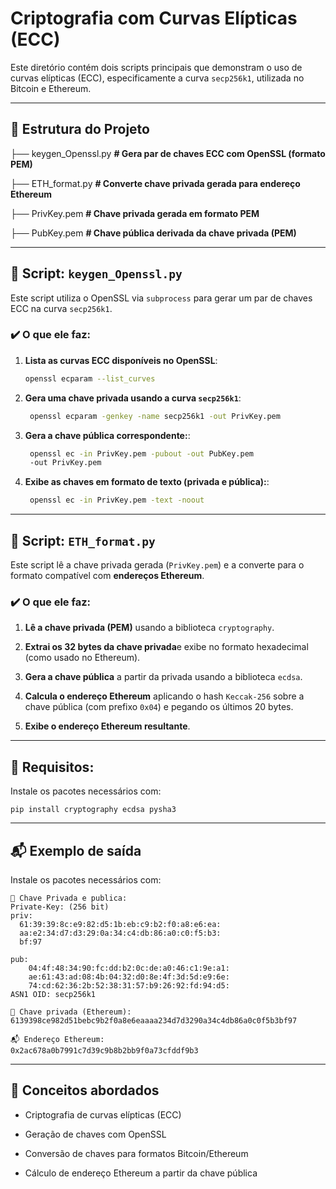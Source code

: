 # Criptografia com Curvas Elípticas (ECC)

Este diretório contém dois scripts principais que demonstram o uso de curvas elípticas (ECC), especificamente a curva `secp256k1`, utilizada no Bitcoin e Ethereum.

---

## 📁 Estrutura do Projeto
├── keygen_Openssl.py  **# Gera par de chaves ECC com OpenSSL (formato PEM)**

├── ETH_format.py  **# Converte chave privada gerada para endereço Ethereum**

├── PrivKey.pem **# Chave privada gerada em formato PEM**

├── PubKey.pem **# Chave pública derivada da chave privada (PEM)**

---


## 🔐 Script: `keygen_Openssl.py`

Este script utiliza o OpenSSL via `subprocess` para gerar um par de chaves ECC na curva `secp256k1`.

### ✔️ O que ele faz:

1. **Lista as curvas ECC disponíveis no OpenSSL**:
   ```bash
   openssl ecparam --list_curves 
   ```

2. **Gera uma chave privada usando a curva `secp256k1`**:
   ```bash
    openssl ecparam -genkey -name secp256k1 -out PrivKey.pem

   ```

3. **Gera a chave pública correspondente:**:
   ```bash
    openssl ec -in PrivKey.pem -pubout -out PubKey.pem
    -out PrivKey.pem
   ```
4. **Exibe as chaves em formato de texto (privada e pública):**:
   ```bash
    openssl ec -in PrivKey.pem -text -noout
   ```
---
## 🧮 Script: `ETH_format.py`
Este script lê a chave privada gerada (`PrivKey.pem`) e a converte para o formato compatível com **endereços Ethereum**.

### ✔️ O que ele faz:

1. **Lê a chave privada (PEM)** usando a biblioteca `cryptography`.

2. **Extrai os 32 bytes da chave privada**e exibe no formato hexadecimal (como usado no Ethereum).

3. **Gera a chave pública** a partir da privada usando a biblioteca `ecdsa`.

4. **Calcula o endereço Ethereum** aplicando o hash `Keccak-256` sobre a chave pública (com prefixo `0x04`) e pegando os últimos 20 bytes.
5. **Exibe o endereço Ethereum resultante**.

---
## 🔧 Requisitos:
Instale os pacotes necessários com:
```
pip install cryptography ecdsa pysha3
```
---
## 📬 Exemplo de saída
Instale os pacotes necessários com:
```
🔐 Chave Privada e publica:
Private-Key: (256 bit)
priv:
  61:39:39:8c:e9:82:d5:1b:eb:c9:b2:f0:a8:e6:ea:
  aa:e2:34:d7:d3:29:0a:34:c4:db:86:a0:c0:f5:b3:
  bf:97
   
pub:
    04:4f:48:34:90:fc:dd:b2:0c:de:a0:46:c1:9e:a1:
    ae:61:43:ad:08:4b:04:32:d0:8e:4f:3d:5d:e9:6e:
    74:cd:62:36:2b:52:38:31:57:b9:26:92:fd:94:d5:
ASN1 OID: secp256k1

🔑 Chave privada (Ethereum): 
6139398ce982d51bebc9b2f0a8e6eaaaa234d7d3290a34c4db86a0c0f5b3bf97

📬 Endereço Ethereum: 
0x2ac678a0b7991c7d39c9b8b2bb9f0a73cfddf9b3

```
---
## 🧠 Conceitos abordados
* Criptografia de curvas elípticas (ECC)

* Geração de chaves com OpenSSL

* Conversão de chaves para formatos Bitcoin/Ethereum

* Cálculo de endereço Ethereum a partir da chave pública